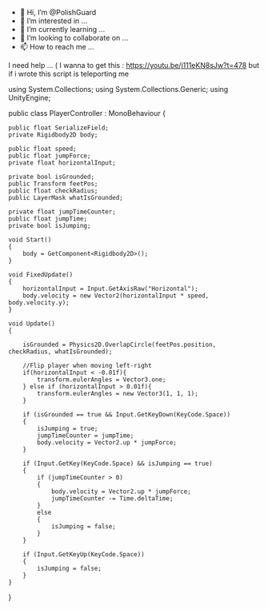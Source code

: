 - 👋 Hi, I’m @PolishGuard
- 👀 I’m interested in ...
- 🌱 I’m currently learning ...
- 💞️ I’m looking to collaborate on ...
- 📫 How to reach me ...

I need help ... ( I wanna to get this : https://youtu.be/j111eKN8sJw?t=478
but if i wrote this script is teleporting me

using System.Collections;
using System.Collections.Generic;
using UnityEngine;

public class PlayerController : MonoBehaviour {

    public float SerializeField;
    private Rigidbody2D body;
    
    public float speed;
    public float jumpForce;
    private float horizontalInput;

    private bool isGrounded;
    public Transform feetPos;
    public float checkRadius;
    public LayerMask whatIsGrounded;

    private float jumpTimeCounter;
    public float jumpTime;
    private bool isJumping;

    void Start()
    {
        body = GetComponent<Rigidbody2D>();
    }

    void FixedUpdate()
    {
        horizontalInput = Input.GetAxisRaw("Horizontal");
        body.velocity = new Vector2(horizontalInput * speed, body.velocity.y);
    }

    void Update()
    {

        isGrounded = Physics2D.OverlapCircle(feetPos.position, checkRadius, whatIsGrounded);

        //Flip player when moving left-right
        if(horizontalInput < -0.01f){
            transform.eulerAngles = Vector3.one;
        } else if (horizontalInput > 0.01f){
            transform.eulerAngles = new Vector3(1, 1, 1);
        }

        if (isGrounded == true && Input.GetKeyDown(KeyCode.Space))
        {
            isJumping = true;
            jumpTimeCounter = jumpTime;
            body.velocity = Vector2.up * jumpForce;
        }

        if (Input.GetKey(KeyCode.Space) && isJumping == true)
        {
            if (jumpTimeCounter > 0)
            {
                body.velocity = Vector2.up * jumpForce;
                jumpTimeCounter -= Time.deltaTime;
            }
            else
            {
                isJumping = false;
            }
        }

        if (Input.GetKeyUp(KeyCode.Space))
        {
            isJumping = false;
        }
    }
}
